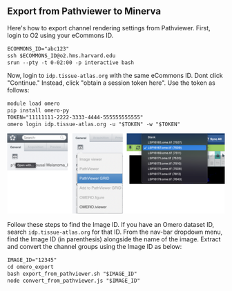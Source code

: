 ## Export from Pathviewer to Minerva

Here's how to export channel rendering settings from Pathviewer. First, login to O2 using your eCommons ID.

```
ECOMMONS_ID="abc123"
ssh $ECOMMONS_ID@o2.hms.harvard.edu
srun --pty -t 0-02:00 -p interactive bash
```

Now, login to `idp.tissue-atlas.org` with the same eCommons ID. Dont click "Continue." Instead, click "obtain a session token here". Use the token as follows:

```
module load omero
pip install omero-py
TOKEN="11111111-2222-3333-4444-555555555555"
omero login idp.tissue-atlas.org -u "$TOKEN" -w "$TOKEN"
```

![workflow for finding an image ID in pathviewer](screenshots/workflow.png)

Follow these steps to find the Image ID. If you have an Omero dataset ID, search `idp.tissue-atlas.org` for that ID. From the nav-bar dropdown menu, find the Image ID (in parenthesis) alongside the name of the image. Extract and convert the channel groups using the Image ID as below:

```
IMAGE_ID="12345"
cd omero_export
bash export_from_pathviewer.sh "$IMAGE_ID"
node convert_from_pathviewer.js "$IMAGE_ID"
```
